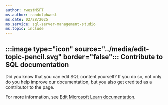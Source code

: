 ```yaml
---
author: rwestMSFT
ms.author: randolphwest
ms.date: 02/28/2025
ms.service: sql-server-management-studio
ms.topic: include
---
```

## :::image type="icon" source="../media/edit-topic-pencil.svg" border="false"::: Contribute to SQL documentation

Did you know that you can edit SQL content yourself? If you do so, not only do you help improve our documentation, but you also get credited as a contributor to the page.

For more information, see [Edit Microsoft Learn documentation](/contribute/content/how-to-write-quick-edits).
